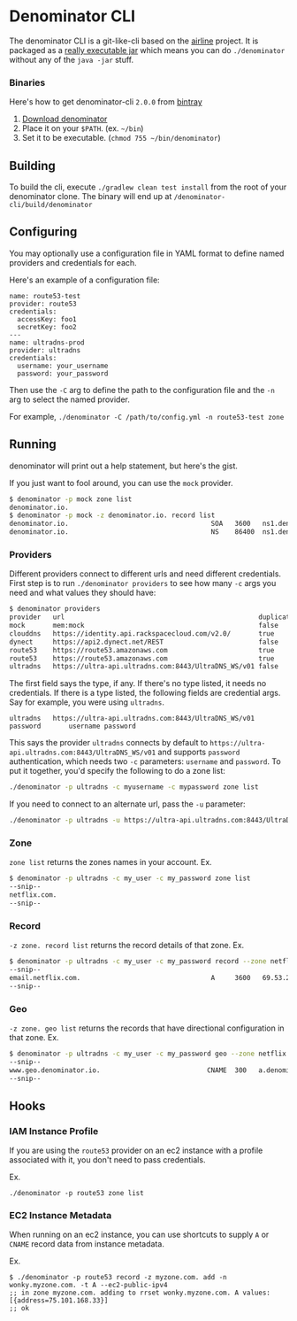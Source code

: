 # Denominator CLI

The denominator CLI is a git-like-cli based on the [airline](https://github.com/airlift/airline) project.  It is packaged as a [really executable jar](http://skife.org/java/unix/2011/06/20/really_executable_jars.html) which means you can do `./denominator` without any of the `java -jar` stuff.

### Binaries
Here's how to get denominator-cli `2.0.0` from [bintray](https://bintray.com/pkg/show/general/netflixoss/denominator/denominator-cli)

1. [Download denominator](http://dl.bintray.com/content/netflixoss/denominator/denominator-cli/release/2.0.0/denominator?direct)
2. Place it on your `$PATH`. (ex. `~/bin`)
3. Set it to be executable. (`chmod 755 ~/bin/denominator`)

## Building
To build the cli, execute `./gradlew clean test install` from the root of your denominator clone.  The binary will end up at `/denominator-cli/build/denominator`

## Configuring

You may optionally use a configuration file in YAML format to define named providers and credentials for each.

Here's an example of a configuration file:

```
name: route53-test
provider: route53
credentials:
  accessKey: foo1
  secretKey: foo2
---
name: ultradns-prod
provider: ultradns
credentials:
  username: your_username
  password: your_password
```

Then use the `-C` arg to define the path to the configuration file and the `-n` arg to select the named provider.

For example, `./denominator -C /path/to/config.yml -n route53-test zone`

## Running
denominator will print out a help statement, but here's the gist.

If you just want to fool around, you can use the `mock` provider.
```bash
$ denominator -p mock zone list
denominator.io.
$ denominator -p mock -z denominator.io. record list
denominator.io.                                    SOA   3600   ns1.denominator.io. admin.denominator.io. 1 3600 600 604800 60
denominator.io.                                    NS    86400  ns1.denominator.io.
```

### Providers
Different providers connect to different urls and need different credentials.  First step is to run `./denominator providers` to see how many `-c` args you need and what values they should have:

```bash
$ denominator providers
provider   url                                                 duplicateZones credentialType credentialArgs
mock       mem:mock                                            false
clouddns   https://identity.api.rackspacecloud.com/v2.0/       true           apiKey         username apiKey
dynect     https://api2.dynect.net/REST                        false          password       customer username password
route53    https://route53.amazonaws.com                       true           accessKey      accessKey secretKey
route53    https://route53.amazonaws.com                       true           session        accessKey secretKey sessionToken
ultradns   https://ultra-api.ultradns.com:8443/UltraDNS_WS/v01 false          password       username password
```

The first field says the type, if any.  If there's no type listed, it needs no credentials.  If there is a type listed, the following fields are credential args.  Say for example, you were using `ultradns`.  

```
ultradns   https://ultra-api.ultradns.com:8443/UltraDNS_WS/v01  password       username password
```
This says the provider `ultradns` connects by default to `https://ultra-api.ultradns.com:8443/UltraDNS_WS/v01` and supports `password` authentication, which needs two `-c` parameters: `username` and `password`.  To put it together, you'd specify the following to do a zone list:
```bash
./denominator -p ultradns -c myusername -c mypassword zone list
```
If you need to connect to an alternate url, pass the `-u` parameter:
```bash
./denominator -p ultradns -u https://ultra-api.ultradns.com:8443/UltraDNS_WS/v01-BETA -c myusername -c mypassword zone list
```

### Zone
`zone list` returns the zones names in your account.  Ex.
```bash
$ denominator -p ultradns -c my_user -c my_password zone list
--snip--
netflix.com.
--snip--
```

### Record
`-z zone. record list` returns the record details of that zone.  Ex.
```bash
$ denominator -p ultradns -c my_user -c my_password record --zone netflix.com. list
--snip--
email.netflix.com.                                 A     3600   69.53.237.168
--snip--
```

### Geo
`-z zone. geo list` returns the records that have directional configuration in that zone.  Ex.
```bash
$ denominator -p ultradns -c my_user -c my_password geo --zone netflix.com. list
--snip--
www.geo.denominator.io.                           CNAME  300   a.denominator.io. alazona {United States (US)=[Alaska, Arizona]}
--snip--
```

## Hooks
### IAM Instance Profile
If you are using the `route53` provider on an ec2 instance with a profile associated with it, you don't need to pass credentials. 

Ex.
```
./denominator -p route53 zone list
```
### EC2 Instance Metadata
When running on an ec2 instance, you can use shortcuts to supply `A` or `CNAME` record data from instance metadata.

Ex.
```
$ ./denominator -p route53 record -z myzone.com. add -n wonky.myzone.com. -t A --ec2-public-ipv4
;; in zone myzone.com. adding to rrset wonky.myzone.com. A values: [{address=75.101.168.33}]
;; ok
```
